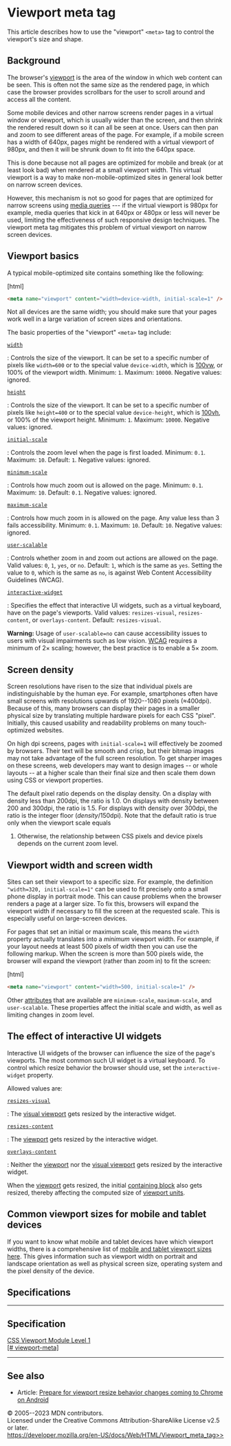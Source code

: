 Viewport meta tag
=================

This article describes how to use the \"viewport\" `<meta>` tag to
control the viewport\'s size and shape.

Background
----------

The browser\'s
[viewport](https://developer.mozilla.org/en-US/docs/Glossary/Viewport)
is the area of the window in which web content can be seen. This is
often not the same size as the rendered page, in which case the browser
provides scrollbars for the user to scroll around and access all the
content.

Some mobile devices and other narrow screens render pages in a virtual
window or viewport, which is usually wider than the screen, and then
shrink the rendered result down so it can all be seen at once. Users can
then pan and zoom to see different areas of the page. For example, if a
mobile screen has a width of 640px, pages might be rendered with a
virtual viewport of 980px, and then it will be shrunk down to fit into
the 640px space.

This is done because not all pages are optimized for mobile and break
(or at least look bad) when rendered at a small viewport width. This
virtual viewport is a way to make non-mobile-optimized sites in general
look better on narrow screen devices.

However, this mechanism is not so good for pages that are optimized for
narrow screens using [media
queries](https://developer.mozilla.org/en-US/docs/Web/CSS/CSS_media_queries)
--- if the virtual viewport is 980px for example, media queries that
kick in at 640px or 480px or less will never be used, limiting the
effectiveness of such responsive design techniques. The viewport meta
tag mitigates this problem of virtual viewport on narrow screen devices.

Viewport basics
---------------

A typical mobile-optimized site contains something like the following:

[html]

```html
<meta name="viewport" content="width=device-width, initial-scale=1" />
```

Not all devices are the same width; you should make sure that your pages
work well in a large variation of screen sizes and orientations.

The basic properties of the \"viewport\" `<meta>` tag include:

[`width`](#width)

:   Controls the size of the viewport. It can be set to a specific
    number of pixels like `width=600` or to the special value
    `device-width`, which is
    [100vw](https://developer.mozilla.org/en-US/docs/Web/CSS/length#relative_length_units_based_on_viewport),
    or 100% of the viewport width. Minimum: `1`. Maximum: `10000`.
    Negative values: ignored.

[`height`](#height)

:   Controls the size of the viewport. It can be set to a specific
    number of pixels like `height=400` or to the special value
    `device-height`, which is
    [100vh](https://developer.mozilla.org/en-US/docs/Web/CSS/length#vh),
    or 100% of the viewport height. Minimum: `1`. Maximum: `10000`.
    Negative values: ignored.

[`initial-scale`](#initial-scale)

:   Controls the zoom level when the page is first loaded. Minimum:
    `0.1`. Maximum: `10`. Default: `1`. Negative values: ignored.

[`minimum-scale`](#minimum-scale)

:   Controls how much zoom out is allowed on the page. Minimum: `0.1`.
    Maximum: `10`. Default: `0.1`. Negative values: ignored.

[`maximum-scale`](#maximum-scale)

:   Controls how much zoom in is allowed on the page. Any value less
    than 3 fails accessibility. Minimum: `0.1`. Maximum: `10`. Default:
    `10`. Negative values: ignored.

[`user-scalable`](#user-scalable)

:   Controls whether zoom in and zoom out actions are allowed on the
    page. Valid values: `0`, `1`, `yes`, or `no`. Default: `1`, which is
    the same as `yes`. Setting the value to `0`, which is the same as
    `no`, is against Web Content Accessibility Guidelines (WCAG).

[`interactive-widget`](#interactive-widget)

:   Specifies the effect that interactive UI widgets, such as a virtual
    keyboard, have on the page\'s viewports. Valid values:
    `resizes-visual`, `resizes-content`, or `overlays-content`. Default:
    `resizes-visual`.

**Warning:** Usage of `user-scalable=no` can cause accessibility issues
to users with visual impairments such as low vision.
[WCAG](https://developer.mozilla.org/en-US/docs/Web/Accessibility/Understanding_WCAG/Perceivable#guideline_1.4_make_it_easier_for_users_to_see_and_hear_content_including_separating_foreground_from_background)
requires a minimum of 2× scaling; however, the best practice is to
enable a 5× zoom.

Screen density
--------------

Screen resolutions have risen to the size that individual pixels are
indistinguishable by the human eye. For example, smartphones often have
small screens with resolutions upwards of 1920--1080 pixels (≈400dpi).
Because of this, many browsers can display their pages in a smaller
physical size by translating multiple hardware pixels for each CSS
\"pixel\". Initially, this caused usability and readability problems on
many touch-optimized websites.

On high dpi screens, pages with `initial-scale=1` will effectively be
zoomed by browsers. Their text will be smooth and crisp, but their
bitmap images may not take advantage of the full screen resolution. To
get sharper images on these screens, web developers may want to design
images -- or whole layouts -- at a higher scale than their final size
and then scale them down using CSS or viewport properties.

The default pixel ratio depends on the display density. On a display
with density less than 200dpi, the ratio is 1.0. On displays with
density between 200 and 300dpi, the ratio is 1.5. For displays with
density over 300dpi, the ratio is the integer floor (*density*/150dpi).
Note that the default ratio is true only when the viewport scale equals

1. Otherwise, the relationship between CSS pixels and device pixels
depends on the current zoom level.

Viewport width and screen width
-------------------------------

Sites can set their viewport to a specific size. For example, the
definition `"width=320, initial-scale=1"` can be used to fit precisely
onto a small phone display in portrait mode. This can cause problems
when the browser renders a page at a larger size. To fix this, browsers
will expand the viewport width if necessary to fill the screen at the
requested scale. This is especially useful on large-screen devices.

For pages that set an initial or maximum scale, this means the `width`
property actually translates into a *minimum* viewport width. For
example, if your layout needs at least 500 pixels of width then you can
use the following markup. When the screen is more than 500 pixels wide,
the browser will expand the viewport (rather than zoom in) to fit the
screen:

[html]

```html
<meta name="viewport" content="width=500, initial-scale=1" />
```

Other [attributes](element/meta#attributes) that are available are
`minimum-scale`, `maximum-scale`, and `user-scalable`. These properties
affect the initial scale and width, as well as limiting changes in zoom
level.

The effect of interactive UI widgets
------------------------------------

Interactive UI widgets of the browser can influence the size of the
page\'s viewports. The most common such UI widget is a virtual keyboard.
To control which resize behavior the browser should use, set the
`interactive-widget` property.

Allowed values are:

[`resizes-visual`](#resizes-visual)

:   The [visual
    viewport](https://developer.mozilla.org/en-US/docs/Glossary/Visual_Viewport)
    gets resized by the interactive widget.

[`resizes-content`](#resizes-content)

:   The
    [viewport](https://developer.mozilla.org/en-US/docs/Glossary/Viewport)
    gets resized by the interactive widget.

[`overlays-content`](#overlays-content)

:   Neither the
    [viewport](https://developer.mozilla.org/en-US/docs/Glossary/Viewport)
    nor the [visual
    viewport](https://developer.mozilla.org/en-US/docs/Glossary/Visual_Viewport)
    gets resized by the interactive widget.

When the
[viewport](https://developer.mozilla.org/en-US/docs/Glossary/Viewport)
gets resized, the initial [containing
block](https://developer.mozilla.org/en-US/docs/Web/CSS/Containing_block)
also gets resized, thereby affecting the computed size of [viewport
units](https://developer.mozilla.org/en-US/docs/Web/CSS/length#viewport-percentage_lengths).

Common viewport sizes for mobile and tablet devices
---------------------------------------------------

If you want to know what mobile and tablet devices have which viewport
widths, there is a comprehensive list of [mobile and tablet viewport
sizes
here](https://experienceleague.adobe.com/docs/target/using/experiences/vec/mobile-viewports.html).
This gives information such as viewport width on portrait and landscape
orientation as well as physical screen size, operating system and the
pixel density of the device.

Specifications
--------------

  -------------------------------------------------------------------------------

Specification
  -------------------------------------------------------------------------------

  [CSS Viewport Module Level 1\
  [\#
  viewport-meta]](https://drafts.csswg.org/css-viewport/#viewport-meta)

  -------------------------------------------------------------------------------

See also
--------

- Article: [Prepare for viewport resize behavior changes coming to
    Chrome on
    Android](https://developer.chrome.com/blog/viewport-resize-behavior/)

© 2005--2023 MDN contributors.\
Licensed under the Creative Commons Attribution-ShareAlike License v2.5
or later.\
https://developer.mozilla.org/en-US/docs/Web/HTML/Viewport_meta_tag>>
